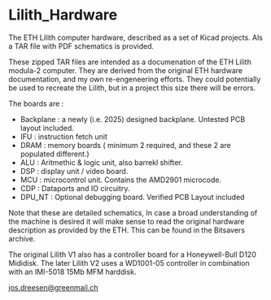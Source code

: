 # Lilith_Hardware
The ETH Lilith  computer hardware, described as a set of Kicad projects. Als a TAR file with PDF schematics is provided.

These zipped TAR files are intended as a documenation of the ETH Lilith  modula-2 computer.
They are derived from the original ETH hardware documentation, and my own re-engeneering efforts.
They could potentially be used to recreate the Lilith, but in a project this size there will be errors.

The boards are : 
 - Backplane : a newly (i.e. 2025) designed backplane. Untested PCB layout included.
  - IFU  : instruction fetch unit
  - DRAM : memory boards ( minimum 2 required, and these 2 are populated different.)
  - ALU  : Aritmethic & logic unit, also barrekl shifter.
  - DSP  : display unit /  video board.
  - MCU  : microcontrol unit. Contains the AMD2901 microcode.
  - CDP  : Dataports and  IO circuitry.
  - DPU_NT : Optional debugging board. Verified PCB Layout included

Note that these are detailed schematics, In case a broad understanding of the machine is desired it will make sense to read the original hardware description as provided by the ETH. This can be found in the Bitsavers archive. 
  
  The original Lilith V1 also has a controller board for a Honeywell-Bull D120 Mididisk.
  The later Lilith V2 uses a WD1001-05 controller in combination with an IMI-5018 15Mb MFM harddisk.
  
  jos.dreesen@greenmail.ch
  
  
